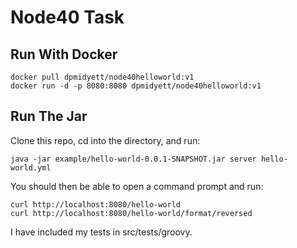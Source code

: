 # Node40 Task

## Run With Docker

```
docker pull dpmidyett/node40helloworld:v1
docker run -d -p 8080:8080 dpmidyett/node40helloworld:v1
```


## Run The Jar
Clone this repo, cd into the directory, and run:
```
java -jar example/hello-world-0.0.1-SNAPSHOT.jar server hello-world.yml
```
You should then be able to open a command prompt and run:
```
curl http://localhost:8080/hello-world
curl http://localhost:8080/hello-world/format/reversed
```


I have included my tests in src/tests/groovy.
